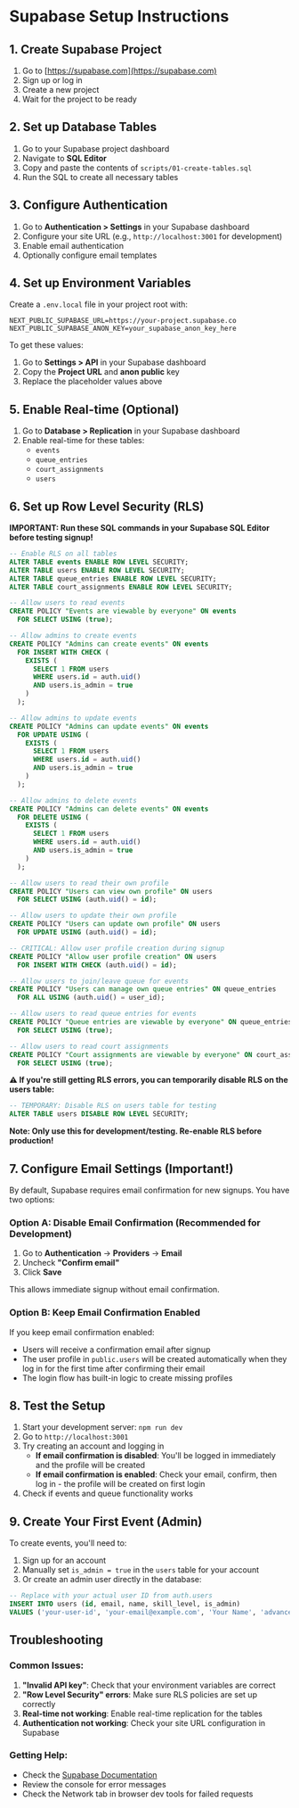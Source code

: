 # Supabase Setup Instructions

## 1. Create Supabase Project

1. Go to [https://supabase.com](https://supabase.com)
2. Sign up or log in
3. Create a new project
4. Wait for the project to be ready

## 2. Set up Database Tables

1. Go to your Supabase project dashboard
2. Navigate to **SQL Editor**
3. Copy and paste the contents of `scripts/01-create-tables.sql`
4. Run the SQL to create all necessary tables

## 3. Configure Authentication

1. Go to **Authentication > Settings** in your Supabase dashboard
2. Configure your site URL (e.g., `http://localhost:3001` for development)
3. Enable email authentication
4. Optionally configure email templates

## 4. Set up Environment Variables

Create a `.env.local` file in your project root with:

```env
NEXT_PUBLIC_SUPABASE_URL=https://your-project.supabase.co
NEXT_PUBLIC_SUPABASE_ANON_KEY=your_supabase_anon_key_here
```

To get these values:
1. Go to **Settings > API** in your Supabase dashboard
2. Copy the **Project URL** and **anon public** key
3. Replace the placeholder values above

## 5. Enable Real-time (Optional)

1. Go to **Database > Replication** in your Supabase dashboard
2. Enable real-time for these tables:
   - `events`
   - `queue_entries`
   - `court_assignments`
   - `users`

## 6. Set up Row Level Security (RLS)

**IMPORTANT: Run these SQL commands in your Supabase SQL Editor before testing signup!**

```sql
-- Enable RLS on all tables
ALTER TABLE events ENABLE ROW LEVEL SECURITY;
ALTER TABLE users ENABLE ROW LEVEL SECURITY;
ALTER TABLE queue_entries ENABLE ROW LEVEL SECURITY;
ALTER TABLE court_assignments ENABLE ROW LEVEL SECURITY;

-- Allow users to read events
CREATE POLICY "Events are viewable by everyone" ON events
  FOR SELECT USING (true);

-- Allow admins to create events
CREATE POLICY "Admins can create events" ON events
  FOR INSERT WITH CHECK (
    EXISTS (
      SELECT 1 FROM users 
      WHERE users.id = auth.uid() 
      AND users.is_admin = true
    )
  );

-- Allow admins to update events
CREATE POLICY "Admins can update events" ON events
  FOR UPDATE USING (
    EXISTS (
      SELECT 1 FROM users 
      WHERE users.id = auth.uid() 
      AND users.is_admin = true
    )
  );

-- Allow admins to delete events
CREATE POLICY "Admins can delete events" ON events
  FOR DELETE USING (
    EXISTS (
      SELECT 1 FROM users 
      WHERE users.id = auth.uid() 
      AND users.is_admin = true
    )
  );

-- Allow users to read their own profile
CREATE POLICY "Users can view own profile" ON users
  FOR SELECT USING (auth.uid() = id);

-- Allow users to update their own profile
CREATE POLICY "Users can update own profile" ON users
  FOR UPDATE USING (auth.uid() = id);

-- CRITICAL: Allow user profile creation during signup
CREATE POLICY "Allow user profile creation" ON users
  FOR INSERT WITH CHECK (auth.uid() = id);

-- Allow users to join/leave queue for events
CREATE POLICY "Users can manage own queue entries" ON queue_entries
  FOR ALL USING (auth.uid() = user_id);

-- Allow users to read queue entries for events
CREATE POLICY "Queue entries are viewable by everyone" ON queue_entries
  FOR SELECT USING (true);

-- Allow users to read court assignments
CREATE POLICY "Court assignments are viewable by everyone" ON court_assignments
  FOR SELECT USING (true);
```

**⚠️ If you're still getting RLS errors, you can temporarily disable RLS on the users table:**

```sql
-- TEMPORARY: Disable RLS on users table for testing
ALTER TABLE users DISABLE ROW LEVEL SECURITY;
```

**Note: Only use this for development/testing. Re-enable RLS before production!**

## 7. Configure Email Settings (Important!)

By default, Supabase requires email confirmation for new signups. You have two options:

### Option A: Disable Email Confirmation (Recommended for Development)

1. Go to **Authentication** → **Providers** → **Email**
2. Uncheck **"Confirm email"**
3. Click **Save**

This allows immediate signup without email confirmation.

### Option B: Keep Email Confirmation Enabled

If you keep email confirmation enabled:
- Users will receive a confirmation email after signup
- The user profile in `public.users` will be created automatically when they log in for the first time after confirming their email
- The login flow has built-in logic to create missing profiles

## 8. Test the Setup

1. Start your development server: `npm run dev`
2. Go to `http://localhost:3001`
3. Try creating an account and logging in
   - **If email confirmation is disabled**: You'll be logged in immediately and the profile will be created
   - **If email confirmation is enabled**: Check your email, confirm, then log in - the profile will be created on first login
4. Check if events and queue functionality works

## 9. Create Your First Event (Admin)

To create events, you'll need to:

1. Sign up for an account
2. Manually set `is_admin = true` in the `users` table for your account
3. Or create an admin user directly in the database:

```sql
-- Replace with your actual user ID from auth.users
INSERT INTO users (id, email, name, skill_level, is_admin)
VALUES ('your-user-id', 'your-email@example.com', 'Your Name', 'advanced', true);
```

## Troubleshooting

### Common Issues:

1. **"Invalid API key"**: Check that your environment variables are correct
2. **"Row Level Security" errors**: Make sure RLS policies are set up correctly
3. **Real-time not working**: Enable real-time replication for the tables
4. **Authentication not working**: Check your site URL configuration in Supabase

### Getting Help:

- Check the [Supabase Documentation](https://supabase.com/docs)
- Review the console for error messages
- Check the Network tab in browser dev tools for failed requests
